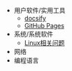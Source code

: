 - 用户软件/实用工具
	- [docsify](docsify.md)
	- [GitHub Pages](github_pages.md)
- 系统/系统软件
	- [Linux相关问题](Linux.md)
- 网络
- 编程语言
